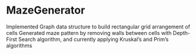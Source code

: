 # MazeGenerator

Implemented Graph data structure to build rectangular grid arrangement of cells
Generated maze pattern by removing walls between cells with Depth-First Search algorithm, and currently applying
Kruskal’s and Prim’s algorithms
